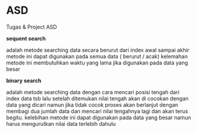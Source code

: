 # ASD
Tugas &amp; Project ASD

**sequent search**

adalah metode searching data secara berurut dari index awal sampai akhir
metode ini dapat digunakan pada semua data ( berurut / acak) 
kelemahan metode ini membutuhkan waktu yang lama jika digunakan pada data yang besar

**binary search**

adalah metode searching data dengan cara mencari posisi tengah dari index data tsb
lalu setelah ditemukan nilai tengah akan di cocokan dengan data yang dicari namun jika tidak cocok proses akan berlanjut dengan membagi dua jumlah data dan mencari nilai tengahnya lagi dan akan terus begitu.
kelebihan metode ini dapat digunakan pada data yang besar
namun harus mengurutkan nilai data terlebih dahulu
